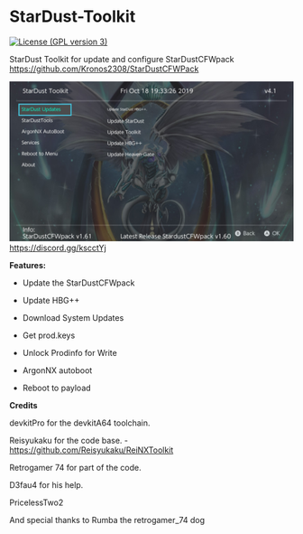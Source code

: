 # StarDust-Toolkit
[![License (GPL version 3)](https://img.shields.io/badge/license-GNU%20GPL%20version%203-red.svg?style=flat-square)](http://opensource.org/licenses/GPL-3.0)

StarDust Toolkit for update and configure StarDustCFWpack
https://github.com/Kronos2308/StarDustCFWPack

![alt text](splash.jpg)
https://discord.gg/kscctYj


**Features:**

* Update the StarDustCFWpack

* Update HBG++

* Download System Updates

* Get prod.keys

* Unlock Prodinfo for Write

* ArgonNX autoboot

* Reboot to payload

**Credits**

devkitPro for the devkitA64 toolchain.

Reisyukaku for the code base. - https://github.com/Reisyukaku/ReiNXToolkit

Retrogamer 74 for part of the code.

D3fau4 for his help.

PricelessTwo2

And special thanks to Rumba the retrogamer_74 dog

